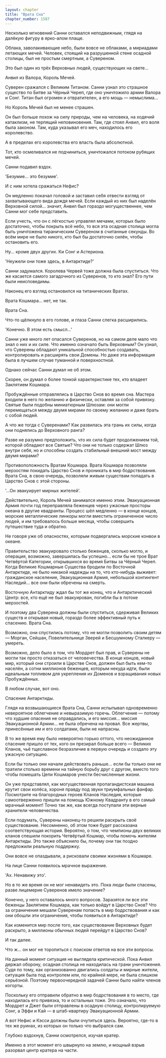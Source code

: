 ```yaml
---
layout: chapter
title: "Врата Сна"
chapter_number: 1587
---
```




Несколько мгновений Санни оставался неподвижным, глядя на далёкую фигуру в ярко-алом плаще.

Облака, заволакивающие небо, были вовсе не облаками, а мириадами летающих мечей. Человек, стоящий на разрушенной стене осадной столицы, был не простым смертным, а Сувереном.

Это был один из трёх Верховных людей, существующих на свете...

Анвил из Валора, Король Мечей.

Суверен сражался с Великим Титаном. Санни узнал это страшное существо по Битве за Чёрный Череп, где оно уничтожило армии Валора и Сонг. Титан был огромен и отвратителен, а его мощь — немыслима...

Но Король Мечей был не менее страшен.

Он был больше похож на силу природы, чем на человека, на ходячий катаклизм, не терпящий неповиновения. Там, где стоял Анвил, его воля была законом. Там, куда указывал его меч, находилось его королевство.

А в пределах его королевства его власть была абсолютной.

Тот, кто осмеливался не подчиниться, уничтожался потоком рубящих мечей.

Санни подавил вздох.

'Безумие... это безумие'.

И с ним хотела сражаться Нефис?

Он медленно покачал головой и заставил себя отвести взгляд от захватывающего вида дождя мечей. Если каждый из них был наделён Верховной силой... значит, Анвил был гораздо могущественнее, чем Санни мог себе представить.

Если учесть, что он с лёгкостью управлял мечами, которых было достаточно, чтобы покрыть всё небо, то вся эта осадная столица могла быть уничтожена тираническим Сувереном в считанные секунды. Во всём мире не было никого, кто был бы достаточно силён, чтобы остановить его.

Ну... кроме двух других. Ки Сонг и Астериона.

'Неужели они тоже здесь, в Антарктиде?'

Санни задумался. Королева Червей тоже должна была спуститься. Что же касается самого загадочного из Суверенов, то кто знал? Его пути были неисповедимы.

Наконец его взгляд остановился на титанических Вратах.

Врата Кошмара... нет, не так.

Врата Сна.

Что-то щёлкнуло в его голове, и глаза Санни слегка расширились.

'Конечно. В этом есть смысл...'

Санни уже много лет опасался Суверенов, но на самом деле мало что знал о них и их силе. Что именно означало быть Верховным? Он узнал, что Суверены обладают уникальной способностью создавать, контролировать и расширять свои Домены. Но даже эта информация была в лучшем случае туманной и поверхностной.

Однако сейчас Санни думал не об этом.

Скорее, он думал о более тонкой характеристике тех, кто владеет Заклятием Кошмара.

Пробуждённые отправлялись в Царство Снов во время сна. Мастера входили в него по желанию и физически, оставляя за собой привязку. Святые были подобны миниатюрным Шлюзам: они могли перемещаться между двумя мирами по своему желанию и даже брать с собой людей.

А что же тогда с Суверенами? Как развилась эта грань их силы, когда они поднялись до Верховного ранга?

Разве не разумно предположить, что их сила будет продолжением той, которой обладают все Святые? Что они не только содержат Шлюз внутри себя, но и способны создать стабильный внешний мост между двумя мирами?

Противоположность Вратам Кошмара. Врата Кошмара позволяли мерзостям покидать Царство Снов и проникать в мир бодрствования. Врата Сна, в свою очередь, позволяли живым существам попадать в Царство Снов с этой стороны.

'...Он эвакуирует мирных жителей'.

Действительно, Король Мечей занимался именно этим. Эвакуационная Армия почти год переправляла беженцев через ужасные просторы океана в другие квадранты. Процесс шёл медленно — в конце концов, морские металлические линкоры могли вместить ограниченное число людей, и им требовалось больше месяца, чтобы совершить путешествие туда и обратно.

Не говоря уже об опасностях, которым подвергались морские конвои в океане.

Правительство эвакуировало столько беженцев, сколько могло, и операция, возможно, завершилась бы успешно... если бы не трое Врат Четвёртой Категории, открывшихся во время Битвы за Чёрный Череп. Когда Великие Кошмарные Существа бродили по Восточной Антарктиде, не было никакой надежды на то, что кто-нибудь выживет: гражданское население, Эвакуационная Армия, небольшой контингент Наследий... все они были обречены на смерть.

Восточную Антарктиду ждал бы тот же конец, что и Антарктический Центр: все, кто ещё не был эвакуирован, погибли бы в потоке мерзостей.

И поэтому два Суверена должны были спуститься, сдерживая Великих существ и открывая новый, гораздо более эффективный путь к спасению. Врата Сна.

Возможно, они спустились потому, что не могли позволить своим детям — Морган, Сейшан, Повелительнице Зверей и Бесшумному Сталкеру — умереть.

Возможно, дело было в том, что Мордрет был прав, и Суверены не могли так просто отказаться от человечества. В конце концов, новый мир, который они строили в Царстве Снов, должен был быть кем-то населён, а сотни миллионов беженцев, которым некуда идти, были идеальным топливом для укрепления их Доменов и взращивания новых Пробуждённых.

В любом случае, вот оно.

Спасение Антарктиды.

Глядя на возвышающиеся Врата Сна, Санни испытывал одновременно невероятное облегчение и невыразимую горечь. Облегчение — потому что худшие опасения не оправдались, и его миссия... миссия Эвакуационной Армии... не была обречена на провал. Все жертвы, принесённые им и его солдатами, были не напрасны.

В то же время ему было невероятно горько оттого, что неожиданное спасение пришло от тех, кого он презирал больше всего — Великих Кланов, чьё тщеславное безразличие в первую очередь и создало эту ужасную ситуацию.

Если бы только они начали действовать раньше... если бы только они не тратили столько времени на тайную борьбу друг с другом, вместо того чтобы помешать Цепи Кошмаров унести бесчисленные жизни.

Он уже представлял, как могущественная пропагандистская машина крутит свои колёса, хороня правду под звуки триумфальных фанфар. Посмотрите на благородных героев Кланов Наследия, которые самоотверженно пришли на помощь Южному Квадранту в его самый мрачный момент! Точно так же, как всегда поступали эти верные хранители человечества.

Если подумать, Суверены наконец-то решили раскрыть своё существование. Несомненно, об этом тоже будет рассказана соответствующая история. Вероятно, о том, что чемпионы двух великих кланов спешили покорить Четвёртый Кошмар, чтобы помочь жителям Антарктиды. Это также объяснило бы, почему они так поздно предложили реальную поддержку.

Они вовсе не опаздывали, а рисковали своими жизнями в Кошмаре.

На лице Санни появилось мрачное выражение.

'Ах. Ненавижу это'.

Но в то же время он не мог ненавидеть это. Пока люди были спасены, разве лицемерие Суверенов имело значение?

Конечно, у него оставалось много вопросов. Заразятся ли все эти беженцы Заклятием Кошмара, как только войдут в Царство Снов? Что за ограничения мешали Суверенам попасть в мир бодрствования и как они обошли эти ограничения, чтобы появиться в Антарктиде?

Как изменится мир после того, как существование Верховных будет раскрыто, а миллионы обычных людей перейдут в Царство Снов?

И так далее.

Что ж... он мог не торопиться с поиском ответов на все эти вопросы.

На данный момент ситуация не выглядела критической. Пока Анвил держал оборону, осадная столица не находилась на грани уничтожения. Судя по тому, как организованно двигались солдаты и мирные жители, ситуация была под контролем или, по крайней мере, не была слишком серьёзной. Поэтому первоочередной задачей Санни было найти членов когорты.

Поскольку его отправили обратно в мир бодрствования в то место, где находилась его привязка, то и остальных тоже. Это означало, что Мордрет и Джет были отправлены в осадную столицу, контролируемую Сонг, а Эффи и Кай — в штаб-квартиру Эвакуационной Армии.

А вот Нефис и Кэсси должны были очутиться здесь. Вероятно, где-то в тех же руинах, из которых он только что выбрался сам.

Глубоко вздохнув, Санни осмотрелся, изучая кратер.

Именно в этот момент его швырнуло на землю, и мощный взрыв разорвал центр кратера на части.

